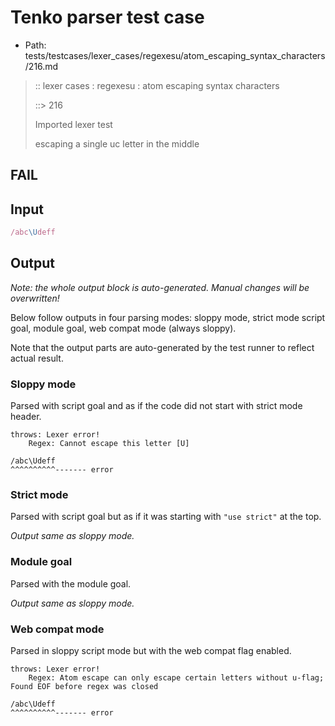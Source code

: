 # Tenko parser test case

- Path: tests/testcases/lexer_cases/regexesu/atom_escaping_syntax_characters/216.md

> :: lexer cases : regexesu : atom escaping syntax characters
>
> ::> 216
>
> Imported lexer test
>
> escaping a single uc letter in the middle

## FAIL

## Input

`````js
/abc\Udeff
`````

## Output

_Note: the whole output block is auto-generated. Manual changes will be overwritten!_

Below follow outputs in four parsing modes: sloppy mode, strict mode script goal, module goal, web compat mode (always sloppy).

Note that the output parts are auto-generated by the test runner to reflect actual result.

### Sloppy mode

Parsed with script goal and as if the code did not start with strict mode header.

`````
throws: Lexer error!
    Regex: Cannot escape this letter [U]

/abc\Udeff
^^^^^^^^^^------- error
`````

### Strict mode

Parsed with script goal but as if it was starting with `"use strict"` at the top.

_Output same as sloppy mode._

### Module goal

Parsed with the module goal.

_Output same as sloppy mode._

### Web compat mode

Parsed in sloppy script mode but with the web compat flag enabled.

`````
throws: Lexer error!
    Regex: Atom escape can only escape certain letters without u-flag; Found EOF before regex was closed

/abc\Udeff
^^^^^^^^^^------- error
`````

